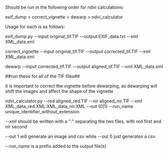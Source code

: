 Should be run in the following order for ndvi calculations:

exif_dump > correct_vignette > dewarp > ndvi_calculator

Usage for each is as follows:

exif_dump.py --input original_tif.TIF --output EXIF_data.txt --xml XML_data.xml

correct_vignette --input original_tif.TIF --output corrected_tif.TIF --xml XML_data.xml

dewarp --input corrected_tif.TIF --output aligned_tif.TIF --xml XML_data.xml


##run these for all of the TIF files##


it is important to correct the vignette before dewarping, as dewarping will shift the images and affect the shape of the vignette

ndvi_calculator.py --red aligned_red.TIF --nir aligned_nir.TIF --xml XML_data_red.XML:XML_data_nir.XML --out (0|1) --run_name unique_identifier_without_extension

--xml should be written with a ":" separating the two files, with red first and nir second

--out 1 will generate an image and csv while --out 0 just generates a csv

--run_name is a prefix added to the output file(s)
